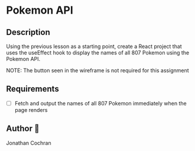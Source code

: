 # Pokemon API
## Description 
Using the previous lesson as a starting point, create a React project that uses the useEffect hook to display the names of all 807 Pokemon using the Pokemon API. 

NOTE: The button seen in the wireframe is not required for this assignment

## Requirements
- [ ] Fetch and output the names of all 807 Pokemon immediately when the page renders

## Author :wave:
Jonathan Cochran
